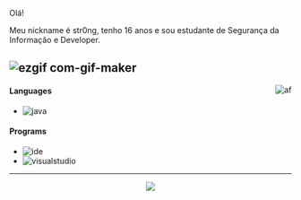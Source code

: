 Olá!

Meu nickname é str0ng, tenho 16 anos e sou estudante de Segurança da Informação e Developer.


![ezgif com-gif-maker](https://user-images.githubusercontent.com/62043732/115986777-3e0b5f00-a588-11eb-8b42-a20dc086e4ea.gif)
---

<img alt="af" src="https://cdn.discordapp.com/attachments/847213313939079188/848013109042085948/unknown.png" align="right"/>

#### Languages
- ![java](https://img.shields.io/badge/-Java-0B4BB8?style=flat-square&logo=java)

#### Programs
- ![ide](https://img.shields.io/badge/-Intellij_Idea-000?style=flat-square&logo=intellij-idea)
- ![visualstudio](https://img.shields.io/badge/-VisualStudio-000?style=flat-square&logo=visualstudio)

---
<p align="center">
    <a href="https://discord.gg/PZ3ZPGvdnv"><img src="https://img.shields.io/badge/-ALPHA ｓｔｒ０ｎｇＺ_6970-0B4BB8?style=flat-square&logo=discord"/></a>
</p>
